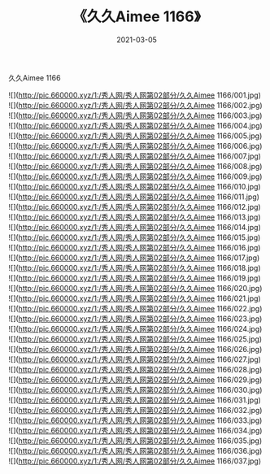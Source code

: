 ﻿---
layout: post
title:  《久久Aimee 1166》
date:   2021-03-05
img: http://pic.660000.xyz/1:/秀人网/秀人网第02部分/久久Aimee 1166/000.jpg
categories: [美女, 清纯, 唯美]
---

久久Aimee 1166

  ![](http://pic.660000.xyz/1:/秀人网/秀人网第02部分/久久Aimee 1166/001.jpg) <br> ![](http://pic.660000.xyz/1:/秀人网/秀人网第02部分/久久Aimee 1166/002.jpg) <br> ![](http://pic.660000.xyz/1:/秀人网/秀人网第02部分/久久Aimee 1166/003.jpg) <br> ![](http://pic.660000.xyz/1:/秀人网/秀人网第02部分/久久Aimee 1166/004.jpg) <br> ![](http://pic.660000.xyz/1:/秀人网/秀人网第02部分/久久Aimee 1166/005.jpg) <br> ![](http://pic.660000.xyz/1:/秀人网/秀人网第02部分/久久Aimee 1166/006.jpg) <br> ![](http://pic.660000.xyz/1:/秀人网/秀人网第02部分/久久Aimee 1166/007.jpg) <br> ![](http://pic.660000.xyz/1:/秀人网/秀人网第02部分/久久Aimee 1166/008.jpg) <br> ![](http://pic.660000.xyz/1:/秀人网/秀人网第02部分/久久Aimee 1166/009.jpg) <br> ![](http://pic.660000.xyz/1:/秀人网/秀人网第02部分/久久Aimee 1166/010.jpg) <br> ![](http://pic.660000.xyz/1:/秀人网/秀人网第02部分/久久Aimee 1166/011.jpg) <br> ![](http://pic.660000.xyz/1:/秀人网/秀人网第02部分/久久Aimee 1166/012.jpg) <br> ![](http://pic.660000.xyz/1:/秀人网/秀人网第02部分/久久Aimee 1166/013.jpg) <br> ![](http://pic.660000.xyz/1:/秀人网/秀人网第02部分/久久Aimee 1166/014.jpg) <br> ![](http://pic.660000.xyz/1:/秀人网/秀人网第02部分/久久Aimee 1166/015.jpg) <br> ![](http://pic.660000.xyz/1:/秀人网/秀人网第02部分/久久Aimee 1166/016.jpg) <br> ![](http://pic.660000.xyz/1:/秀人网/秀人网第02部分/久久Aimee 1166/017.jpg) <br> ![](http://pic.660000.xyz/1:/秀人网/秀人网第02部分/久久Aimee 1166/018.jpg) <br> ![](http://pic.660000.xyz/1:/秀人网/秀人网第02部分/久久Aimee 1166/019.jpg) <br> ![](http://pic.660000.xyz/1:/秀人网/秀人网第02部分/久久Aimee 1166/020.jpg) <br> ![](http://pic.660000.xyz/1:/秀人网/秀人网第02部分/久久Aimee 1166/021.jpg) <br> ![](http://pic.660000.xyz/1:/秀人网/秀人网第02部分/久久Aimee 1166/022.jpg) <br> ![](http://pic.660000.xyz/1:/秀人网/秀人网第02部分/久久Aimee 1166/023.jpg) <br> ![](http://pic.660000.xyz/1:/秀人网/秀人网第02部分/久久Aimee 1166/024.jpg) <br> ![](http://pic.660000.xyz/1:/秀人网/秀人网第02部分/久久Aimee 1166/025.jpg) <br> ![](http://pic.660000.xyz/1:/秀人网/秀人网第02部分/久久Aimee 1166/026.jpg) <br> ![](http://pic.660000.xyz/1:/秀人网/秀人网第02部分/久久Aimee 1166/027.jpg) <br> ![](http://pic.660000.xyz/1:/秀人网/秀人网第02部分/久久Aimee 1166/028.jpg) <br> ![](http://pic.660000.xyz/1:/秀人网/秀人网第02部分/久久Aimee 1166/029.jpg) <br> ![](http://pic.660000.xyz/1:/秀人网/秀人网第02部分/久久Aimee 1166/030.jpg) <br> ![](http://pic.660000.xyz/1:/秀人网/秀人网第02部分/久久Aimee 1166/031.jpg) <br> ![](http://pic.660000.xyz/1:/秀人网/秀人网第02部分/久久Aimee 1166/032.jpg) <br> ![](http://pic.660000.xyz/1:/秀人网/秀人网第02部分/久久Aimee 1166/033.jpg) <br> ![](http://pic.660000.xyz/1:/秀人网/秀人网第02部分/久久Aimee 1166/034.jpg) <br> ![](http://pic.660000.xyz/1:/秀人网/秀人网第02部分/久久Aimee 1166/035.jpg) <br> ![](http://pic.660000.xyz/1:/秀人网/秀人网第02部分/久久Aimee 1166/036.jpg) <br> ![](http://pic.660000.xyz/1:/秀人网/秀人网第02部分/久久Aimee 1166/037.jpg) <br>